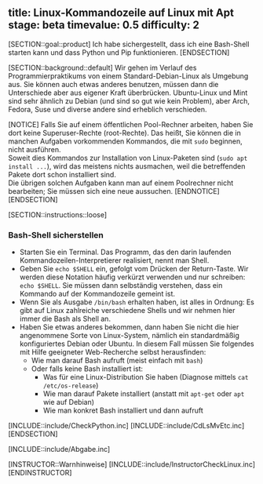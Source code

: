 title: Linux-Kommandozeile auf Linux mit Apt
stage: beta
timevalue: 0.5
difficulty: 2
---

[SECTION::goal::product]
Ich habe sichergestellt, dass ich eine Bash-Shell starten kann und
dass Python und Pip funktionieren.
[ENDSECTION]


[SECTION::background::default]
Wir gehen im Verlauf des Programmierpraktikums von einem Standard-Debian-Linux als Umgebung aus.
Sie können auch etwas anderes benutzen, müssen dann die Unterschiede aber aus eigener
Kraft überbrücken.
Ubuntu-Linux und Mint sind sehr ähnlich zu Debian (und sind so gut wie kein Problem),
aber Arch, Fedora, Suse und diverse andere sind erheblich verschieden.

[NOTICE]
Falls Sie auf einem öffentlichen Pool-Rechner arbeiten, haben Sie dort keine
Superuser-Rechte (root-Rechte).
Das heißt, Sie können die in manchen Aufgaben vorkommenden Kommandos, 
die mit `sudo` beginnen, nicht ausführen.  
Soweit dies Kommandos zur Installation von Linux-Paketen sind (`sudo apt install ...`),
wird das meistens nichts ausmachen, weil die betreffenden Pakete dort schon installiert sind.  
Die übrigen solchen Aufgaben kann man auf einem Poolrechner nicht bearbeiten;
Sie müssen sich eine neue aussuchen.
[ENDNOTICE]
[ENDSECTION]


[SECTION::instructions::loose]

### Bash-Shell sicherstellen

- Starten Sie ein Terminal. 
  Das Programm, das den darin laufenden Kommandozeilen-Interpretierer realisiert,
  nennt man Shell.
- Geben Sie `echo $SHELL` ein, gefolgt vom Drücken der Return-Taste.
  Wir werden diese Notation häufig verkürzt verwenden und nur schreiben: `echo $SHELL`.
  Sie müssen dann selbständig verstehen, dass ein Kommando auf der Kommandozeile gemeint ist.
- Wenn Sie als Ausgabe `/bin/bash` erhalten haben, ist alles in Ordnung: 
  Es gibt auf Linux zahlreiche verschiedene Shells und wir nehmen hier immer die Bash
  als Shell an.
- Haben Sie etwas anderes bekommen, dann haben Sie nicht die hier angenommene
  Sorte von Linux-System, nämlich ein standardmäßig konfiguriertes Debian oder Ubuntu.
  In diesem Fall müssen Sie folgendes mit Hilfe geeigneter Web-Recherche selbst herausfinden:
    - Wie man darauf Bash aufruft (meist einfach mit `bash`)
    - Oder falls keine Bash installiert ist: 
        - Was für eine Linux-Distribution Sie haben (Diagnose mittels `cat /etc/os-release`)
        - Wie man darauf Pakete installiert (anstatt mit `apt-get` oder `apt` wie auf Debian)
        - Wie man konkret Bash installiert und dann aufruft

[INCLUDE::include/CheckPython.inc]
[INCLUDE::include/CdLsMvEtc.inc]
[ENDSECTION]


[INCLUDE::include/Abgabe.inc]

[INSTRUCTOR::Warnhinweise]
[INCLUDE::include/InstructorCheckLinux.inc]
[ENDINSTRUCTOR]
